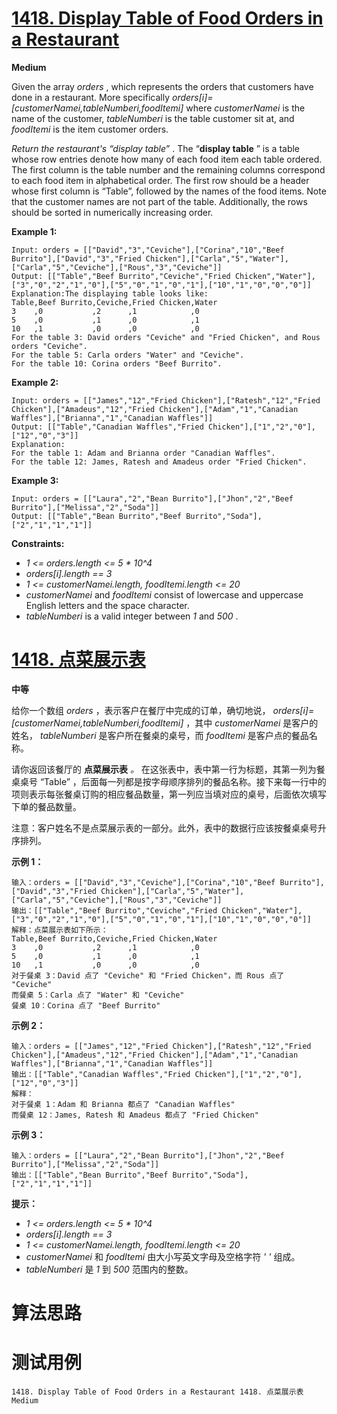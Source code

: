 # [1418. Display Table of Food Orders in a Restaurant][enTitle]

**Medium**

Given the array  *orders* , which represents the orders that customers have done in a restaurant. More specifically  *orders[i]=[customerNamei,tableNumberi,foodItemi]*  where  *customerNamei*  is the name of the customer,  *tableNumberi*  is the table customer sit at, and  *foodItemi*  is the item customer orders.

 *Return the restaurant's “display table”* . The “**display table** ” is a table whose row entries denote how many of each food item each table ordered. The first column is the table number and the remaining columns correspond to each food item in alphabetical order. The first row should be a header whose first column is “Table”, followed by the names of the food items. Note that the customer names are not part of the table. Additionally, the rows should be sorted in numerically increasing order.



**Example 1:** 

```
Input: orders = [["David","3","Ceviche"],["Corina","10","Beef Burrito"],["David","3","Fried Chicken"],["Carla","5","Water"],["Carla","5","Ceviche"],["Rous","3","Ceviche"]]
Output: [["Table","Beef Burrito","Ceviche","Fried Chicken","Water"],["3","0","2","1","0"],["5","0","1","0","1"],["10","1","0","0","0"]] 
Explanation:The displaying table looks like:
Table,Beef Burrito,Ceviche,Fried Chicken,Water
3    ,0           ,2      ,1            ,0
5    ,0           ,1      ,0            ,1
10   ,1           ,0      ,0            ,0
For the table 3: David orders "Ceviche" and "Fried Chicken", and Rous orders "Ceviche".
For the table 5: Carla orders "Water" and "Ceviche".
For the table 10: Corina orders "Beef Burrito". 

```

**Example 2:** 

```
Input: orders = [["James","12","Fried Chicken"],["Ratesh","12","Fried Chicken"],["Amadeus","12","Fried Chicken"],["Adam","1","Canadian Waffles"],["Brianna","1","Canadian Waffles"]]
Output: [["Table","Canadian Waffles","Fried Chicken"],["1","2","0"],["12","0","3"]] 
Explanation: 
For the table 1: Adam and Brianna order "Canadian Waffles".
For the table 12: James, Ratesh and Amadeus order "Fried Chicken".

```

**Example 3:** 

```
Input: orders = [["Laura","2","Bean Burrito"],["Jhon","2","Beef Burrito"],["Melissa","2","Soda"]]
Output: [["Table","Bean Burrito","Beef Burrito","Soda"],["2","1","1","1"]]

```



**Constraints:** 

-  *1 <= orders.length <= 5 * 10^4*  
-  *orders[i].length == 3*  
-  *1 <= customerNamei.length, foodItemi.length <= 20*  
-  *customerNamei*  and  *foodItemi*  consist of lowercase and uppercase English letters and the space character. 
-  *tableNumberi* is a valid integer between  *1*  and  *500* .


# [1418. 点菜展示表][cnTitle]

**中等**

给你一个数组  *orders* ，表示客户在餐厅中完成的订单，确切地说，  *orders[i]=[customerNamei,tableNumberi,foodItemi]*  ，其中  *customerNamei*  是客户的姓名， *tableNumberi*  是客户所在餐桌的桌号，而  *foodItemi*  是客户点的餐品名称。

请你返回该餐厅的 **点菜展示表**  *。* 在这张表中，表中第一行为标题，其第一列为餐桌桌号 “Table” ，后面每一列都是按字母顺序排列的餐品名称。接下来每一行中的项则表示每张餐桌订购的相应餐品数量，第一列应当填对应的桌号，后面依次填写下单的餐品数量。

注意：客户姓名不是点菜展示表的一部分。此外，表中的数据行应该按餐桌桌号升序排列。



**示例 1：** 

```
输入：orders = [["David","3","Ceviche"],["Corina","10","Beef Burrito"],["David","3","Fried Chicken"],["Carla","5","Water"],["Carla","5","Ceviche"],["Rous","3","Ceviche"]]
输出：[["Table","Beef Burrito","Ceviche","Fried Chicken","Water"],["3","0","2","1","0"],["5","0","1","0","1"],["10","1","0","0","0"]] 
解释：点菜展示表如下所示：
Table,Beef Burrito,Ceviche,Fried Chicken,Water
3    ,0           ,2      ,1            ,0
5    ,0           ,1      ,0            ,1
10   ,1           ,0      ,0            ,0
对于餐桌 3：David 点了 "Ceviche" 和 "Fried Chicken"，而 Rous 点了 "Ceviche"
而餐桌 5：Carla 点了 "Water" 和 "Ceviche"
餐桌 10：Corina 点了 "Beef Burrito" 

```

**示例 2：** 

```
输入：orders = [["James","12","Fried Chicken"],["Ratesh","12","Fried Chicken"],["Amadeus","12","Fried Chicken"],["Adam","1","Canadian Waffles"],["Brianna","1","Canadian Waffles"]]
输出：[["Table","Canadian Waffles","Fried Chicken"],["1","2","0"],["12","0","3"]] 
解释：
对于餐桌 1：Adam 和 Brianna 都点了 "Canadian Waffles"
而餐桌 12：James, Ratesh 和 Amadeus 都点了 "Fried Chicken"

```

**示例 3：** 

```
输入：orders = [["Laura","2","Bean Burrito"],["Jhon","2","Beef Burrito"],["Melissa","2","Soda"]]
输出：[["Table","Bean Burrito","Beef Burrito","Soda"],["2","1","1","1"]]

```



**提示：** 

-  *1 <= orders.length <= 5 * 10^4*  
-  *orders[i].length == 3*  
-  *1 <= customerNamei.length, foodItemi.length <= 20*  
-  *customerNamei*  和  *foodItemi*  由大小写英文字母及空格字符  *' '*  组成。 
-  *tableNumberi*  是  *1*  到  *500*  范围内的整数。




# 算法思路

# 测试用例
```
1418. Display Table of Food Orders in a Restaurant 1418. 点菜展示表 Medium
```

[enTitle]: https://leetcode.com/problems/display-table-of-food-orders-in-a-restaurant/
[cnTitle]: https://leetcode-cn.com/problems/display-table-of-food-orders-in-a-restaurant/

